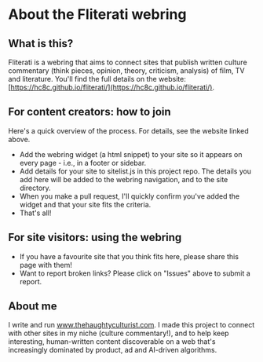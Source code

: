 # About the Fliterati webring
## What is this?
Fliterati is a webring that aims to connect sites that publish written culture commentary (think pieces, opinion, theory, criticism, analysis) of film, TV and literature. You'll find the full details on the website: [https://hc8c.github.io/fliterati/](https://hc8c.github.io/fliterati/).
## For content creators: how to join
Here's a quick overview of the process. For details, see the website linked above.
- Add the webring widget (a html snippet) to your site so it appears on every page - i.e., in a footer or sidebar.
- Add details for your site to sitelist.js in this project repo. The details you add here will be added to the webring navigation, and to the site directory.
- When you make a pull request, I'll quickly confirm you've added the widget and that your site fits the criteria.
- That's all!
## For site visitors: using the webring
- If you have a favourite site that you think fits here, please share this page with them!
- Want to report broken links? Please click on "Issues" above to submit a report.
## About me
I write and run www.thehaughtyculturist.com. I made this project to connect with other sites in my niche (culture commentary!), and to help keep interesting, human-written content discoverable on a web that's increasingly dominated by product, ad and AI-driven algorithms.
